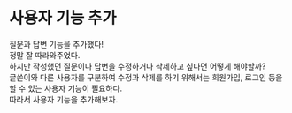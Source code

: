 # 사용자 기능 추가

질문과 답변 기능을 추가했다!  
정말 잘 따라와주었다.  
하지만 작성했던 질문이나 답변을 수정하거나 삭제하고 싶다면 어떻게 해야할까?  
글쓴이와 다른 사용자를 구분하여 수정과 삭제를 하기 위해서는 회원가입, 로그인 등을 할 수 있는 사용자 기능이 필요하다.  
따라서 사용자 기능을 추가해보자.
